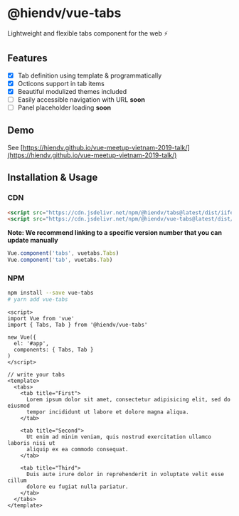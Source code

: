 # @hiendv/vue-tabs
Lightweight and flexible tabs component for the web :zap:

## Features
- [x] Tab definition using template & programmatically
- [x] Octicons support in tab items
- [x] Beautiful modulized themes included
- [ ] Easily accessible navigation with URL **soon**
- [ ] Panel placeholder loading **soon**

## Demo
See [https://hiendv.github.io/vue-meetup-vietnam-2019-talk/](https://hiendv.github.io/vue-meetup-vietnam-2019-talk/)

## Installation & Usage
### CDN
```html
<script src="https://cdn.jsdelivr.net/npm/@hiendv/tabs@latest/dist/iife.js" crossorigin="anonymous"></script>
<script src="https://cdn.jsdelivr.net/npm/@hiendv/vue-tabs@latest/dist/iife.js" crossorigin="anonymous"></script>
```
**Note: We recommend linking to a specific version number that you can update manually**
```js
Vue.component('tabs', vuetabs.Tabs)
Vue.component('tab', vuetabs.Tab)
```

### NPM
```bash
npm install --save vue-tabs
# yarn add vue-tabs
```

```vue
<script>
import Vue from 'vue'
import { Tabs, Tab } from '@hiendv/vue-tabs'

new Vue({
  el: '#app',
  components: { Tabs, Tab }
)
</script>

// write your tabs
<template>
  <tabs>
    <tab title="First">
      Lorem ipsum dolor sit amet, consectetur adipisicing elit, sed do eiusmod
      tempor incididunt ut labore et dolore magna aliqua.
    </tab>

    <tab title="Second">
      Ut enim ad minim veniam, quis nostrud exercitation ullamco laboris nisi ut
      aliquip ex ea commodo consequat.
    </tab>

    <tab title="Third">
      Duis aute irure dolor in reprehenderit in voluptate velit esse cillum
      dolore eu fugiat nulla pariatur.
    </tab>
  </tabs>
</template>
```
